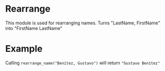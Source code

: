 Rearrange
=========

This module is used for rearranging names.
Turns "LastName, FirstName" into "FirstName LastName"

# Example

Calling `rearrange_name("Benítez, Gustavo")` will return `"Gustavo Benítez"`
